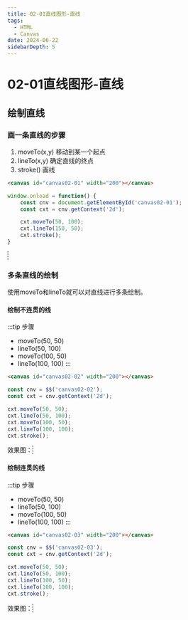 ```yaml
---
title: 02-01直线图形-直线
tags:
  - HTML
  - Canvas
date: 2024-06-22
sidebarDepth: 5
---
```


# 02-01直线图形-直线

## 绘制直线
### 画一条直线的步骤

1. moveTo(x,y) 移动到某一个起点
2. lineTo(x,y) 确定直线的终点
3. stroke() 画线

```html
<canvas id="canvas02-01" width="200"></canvas>
```
```js
window.onload = function() {
    const cnv = document.getElementById('canvas02-01');
    const cxt = cnv.getContext('2d');

    cxt.moveTo(50, 100);
    cxt.lineTo(150, 50);
    cxt.stroke();
}
```

<canvas id="canvas02-01" width="200" style="border: 1px dashed gray;"></canvas>

### 多条直线的绘制

使用moveTo和lineTo就可以对直线进行多条绘制。

#### 绘制不连贯的线

:::tip 步骤
- moveTo(50, 50)
- lineTo(50, 100)
- moveTo(100, 50)
- lineTo(100, 100)
:::

```html
<canvas id="canvas02-02" width="200"></canvas>
```

```js
const cnv = $$('canvas02-02');
const cxt = cnv.getContext('2d');

cxt.moveTo(50, 50);
cxt.lineTo(50, 100);
cxt.moveTo(100, 50);
cxt.lineTo(100, 100);
cxt.stroke();
```
效果图：
<canvas id="canvas02-02" width="200" style="border: 1px dashed gray;"></canvas>

#### 绘制连贯的线

:::tip 步骤
- moveTo(50, 50)
- lineTo(50, 100)
- moveTo(100, 50)
- lineTo(100, 100)
:::

```html
<canvas id="canvas02-03" width="200"></canvas>
```

```js
const cnv = $$('canvas02-03');
const cxt = cnv.getContext('2d');

cxt.moveTo(50, 50);
cxt.lineTo(50, 100);
cxt.lineTo(100, 50);
cxt.lineTo(100, 100);
cxt.stroke();
```
效果图：
<canvas id="canvas02-03" width="200" style="border: 1px dashed gray;"></canvas>

<script setup>
import { onMounted } from 'vue'
function $$(id) {
    return document.getElementById(id);
}

onMounted(() => {
    const cnv = $$('canvas02-01');
    const cxt = cnv.getContext('2d');

    cxt.moveTo(50, 100);
    cxt.lineTo(150, 50);
    cxt.stroke();

    const cnv2 = $$('canvas02-02');
    const cxt2 = cnv2.getContext('2d');

    cxt2.moveTo(50, 50);
    cxt2.lineTo(50, 100);
    cxt2.moveTo(100, 50);
    cxt2.lineTo(100, 100);
    cxt2.stroke();

    const cnv1 = $$('canvas02-03');
    const cxt1 = cnv1.getContext('2d');

    cxt1.moveTo(50, 50);
    cxt1.lineTo(50, 100);
    cxt1.lineTo(100, 50);
    cxt1.lineTo(100, 100);
    cxt1.stroke();
})
</script>
